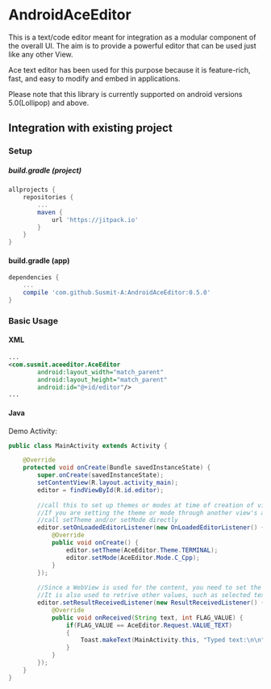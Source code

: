 # AndroidAceEditor
This is a text/code editor meant for integration as a modular component of the overall UI.
The aim is to provide a powerful editor that can be used just like any other View.

Ace text editor has been used for this purpose because it is feature-rich, fast, and easy to modify and embed in applications.


Please note that this library is currently supported on android versions 5.0(Lollipop) and above.

Integration with existing project
---

### Setup

##### build.gradle (project)
```groovy
allprojects {
    repositories {
        ...
        maven {
            url 'https://jitpack.io'
        }
    }
}
```

#### build.gradle (app)
```groovy
dependencies {
    ...
    compile 'com.github.Susmit-A:AndroidAceEditor:0.5.0'
}
```

### Basic Usage
#### XML
```xml
...
<com.susmit.aceeditor.AceEditor
        android:layout_width="match_parent"
        android:layout_height="match_parent"
        android:id="@+id/editor"/>
...
```

#### Java
Demo Activity:
```java
public class MainActivity extends Activity {

    @Override
    protected void onCreate(Bundle savedInstanceState) {
        super.onCreate(savedInstanceState);
        setContentView(R.layout.activity_main);
        editor = findViewById(R.id.editor);
        
        //call this to set up themes or modes at time of creation of view.
        //If you are setting the theme or mode through another view's action,
        //call setTheme and/or setMode directly
        editor.setOnLoadedEditorListener(new OnLoadedEditorListener() {
            @Override
            public void onCreate() {
                editor.setTheme(AceEditor.Theme.TERMINAL);
                editor.setMode(AceEditor.Mode.C_Cpp);
            }
        });
        
        //Since a WebView is used for the content, you need to set the following listener to process the text
        //It is also used to retrive other values, such as selected text or number of lines
        editor.setResultReceivedListener(new ResultReceivedListener() {
            @Override
            public void onReceived(String text, int FLAG_VALUE) {
                if(FLAG_VALUE == AceEditor.Request.VALUE_TEXT)
                {
                    Toast.makeText(MainActivity.this, "Typed text:\n\n" + text, Toast.LENGTH_SHORT).show();
                }
            }
        }); 
    }
}
```
